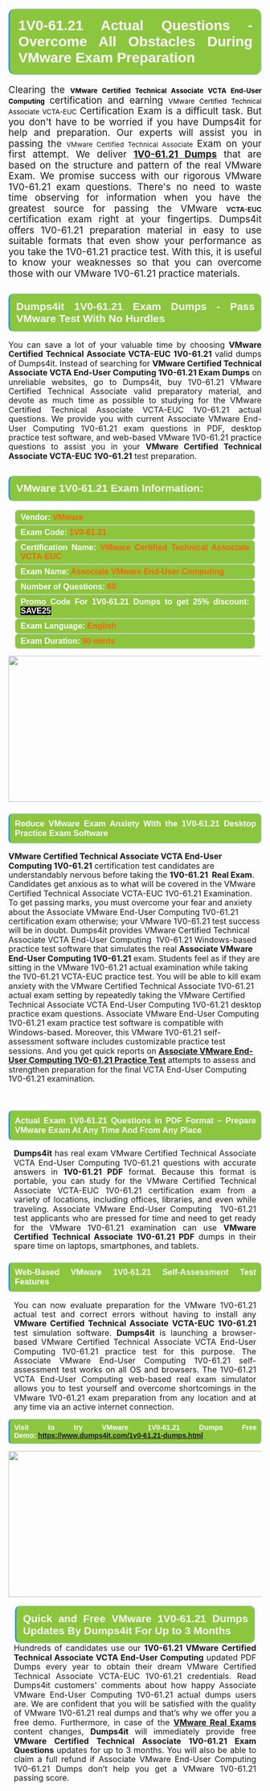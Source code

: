 

<h1 style="text-align: justify;"><span style="font-family:Arial,Helvetica,sans-serif;"><strong><span style="display: block; color: #FFFFFF; background: #8cc63f; border: 0.5px solid #AED6F1; border-left: 3px solid #3498DB; padding: .6em; border-radius: 0.5em;">1V0-61.21 Actual Questions - Overcome All Obstacles During VMware Exam Preparation </span></strong></span></h1>

<p style="margin: 0in 0.0001pt; text-align: justify;"><span style="font-size:11pt"><span style="line-height:115%"><span sans-serif="" style="font-family:Calibri,"><span style="font-size:14.0pt"><span style="line-height:115%"><span new="" roman="" style="font-family:" times="">Clearing the </span></span></span><strong><span style="font-size:10.0pt"><span style="background:white"><span style="line-height:115%"><span arial="" style="font-family:"><span style="color:black">VMware Certified Technical Associate VCTA End-User Computing</span></span></span></span></span></strong> <span style="font-size:14.0pt"><span style="line-height:115%"><span new="" roman="" style="font-family:" times="">certification and earning </span></span></span><span style="font-size:10.0pt"><span style="background:white"><span style="line-height:115%"><span arial="" style="font-family:"><span style="color:black">VMware Certified Technical Associate VCTA-EUC</span></span></span></span></span> <span style="font-size:14.0pt"><span style="line-height:115%"><span new="" roman="" style="font-family:" times="">Certification Exam is a difficult task. But you don't have to be worried if you have Dumps4it for help and preparation. Our experts will assist you in passing the </span></span></span><span style="font-size:10.0pt"><span style="line-height:115%"><span arial="" style="font-family:">VMware Certified Technical Associate</span></span></span> <span style="font-size:14.0pt"><span style="line-height:115%"><span new="" roman="" style="font-family:" times="">Exam on your first attempt. We deliver <a href="https://www.dumps4it.com/1v0-61.21-dumps.html"><strong>1V0-61.21 Dumps</strong></a> that are based on the structure and pattern of the real VMware Exam. We promise success with our rigorous VMware 1V0-61.21 exam questions. There's no need to waste time observing for information when you have the greatest source for passing the VMware </span></span></span><strong><span style="font-size:10.0pt"><span style="line-height:115%"><span arial="" style="font-family:">VCTA-EUC</span></span></span> </strong><span style="font-size:14.0pt"><span style="line-height:115%"><span new="" roman="" style="font-family:" times="">certification exam right at your fingertips. Dumps4it offers 1V0-61.21 preparation material in easy to use suitable formats that even show your performance as you take the 1V0-61.21 practice test. With this, it is useful to know your weaknesses so that you can overcome those with our VMware 1V0-61.21 practice materials.</span></span></span></span></span></span></p>

<h2 style="text-align: justify;"><span style="font-family:Arial,Helvetica,sans-serif;"><strong><span style="display: block; color: #FFFFFF; background: #8cc63f; border: 0.5px solid #AED6F1; border-left: 3px solid #3498DB; padding: .6em; border-radius: 0.5em;">Dumps4it 1V0-61.21 Exam Dumps - Pass VMware Test With No Hurdles  </span></strong></span></h2>

<p style="text-align: justify;"><span style="font-size:11pt"><span style="line-height:115%"><span sans-serif="" style="font-family:Calibri,"><span style="font-size:12.0pt"><span style="line-height:115%"><span new="" roman="" style="font-family:" times="">You can save a lot of your valuable time by choosing <strong>VMware Certified Technical Associate VCTA-EUC 1V0-61.21</strong> valid dumps of Dumps4it. Instead of searching for <strong>VMware Certified Technical Associate VCTA End-User Computing 1V0-61.21 Exam Dumps</strong> on unreliable websites, go to Dumps4it, buy 1V0-61.21 VMware Certified Technical Associate valid preparatory material, and devote as much time as possible to studying for the VMware Certified Technical Associate VCTA-EUC 1V0-61.21 actual questions. We provide you with current Associate VMware End-User Computing 1V0-61.21 exam questions in PDF, desktop practice test software, and web-based VMware 1V0-61.21 practice questions to assist you in your <strong>VMware Certified Technical Associate VCTA-EUC 1V0-61.21</strong> test preparation.</span></span></span></span></span></span></p>

<h2 style="text-align: justify;"><span style="font-family:Arial,Helvetica,sans-serif;"><strong><span style="display: block; color: #FFFFFF; background: #8cc63f; border: 0.5px solid #AED6F1; border-left: 3px solid #3498DB; padding: .6em; border-radius: 0.5em;">VMware 1V0-61.21 Exam Information:</span></strong></span></h2>

<div style="margin: 0cm 10pt; background: rgb(140, 198, 63); border: 1px solid rgb(204, 204, 204); padding: 5px 10px; border-radius: 0.5em; text-align: justify;"><span style="font-family:Arial,Helvetica,sans-serif;"><span style="font-size: 11pt;"><span style="line-height: normal;"><strong><span style="font-size: 12.0pt;"><span style="color: #FFFFFF;">Vendor:</span> <span style="color: #FF6106;">VMware</span></span></strong></span></span></span></div>

<div style="margin: 0cm 10pt; background: rgb(140, 198, 63); border: 1px solid rgb(204, 204, 204); padding: 5px 10px; border-radius: 0.5em; text-align: justify;"><span style="font-family:Arial,Helvetica,sans-serif;"><span style="font-size: 11pt;"><span style="line-height: normal;"><strong><span style="font-size: 12.0pt;"><span style="color: #FFFFFF;">Exam Code:</span> <span style="color: #FF6106;">1V0-61.21</span></span></strong></span></span></span></div>

<div style="margin: 0cm 10pt; background: rgb(140, 198, 63); border: 1px solid rgb(204, 204, 204); padding: 5px 10px; border-radius: 0.5em; text-align: justify;"><span style="font-family:Arial,Helvetica,sans-serif;"><span style="font-size: 11pt;"><span style="line-height: normal;"><strong><span style="font-size: 12.0pt;"><span style="color: #FFFFFF;">Certification Name:</span> <span style="color: #FF6106;">VMware Certified Technical Associate VCTA-EUC</span></span></strong></span></span></span></div>

<div style="margin: 0cm 10pt; background: rgb(140, 198, 63); border: 1px solid rgb(204, 204, 204); padding: 5px 10px; border-radius: 0.5em; text-align: justify;"><span style="font-family:Arial,Helvetica,sans-serif;"><span style="font-size: 11pt;"><span style="line-height: normal;"><strong><span style="font-size: 12.0pt;"><span style="color: #FFFFFF;">Exam Name:</span> <span style="color: #FF6106;">Associate VMware End-User Computing</span></span></strong></span></span></span></div>

<div style="margin: 0cm 10pt; background: rgb(140, 198, 63); border: 1px solid rgb(204, 204, 204); padding: 5px 10px; border-radius: 0.5em; text-align: justify;"><span style="font-family:Arial,Helvetica,sans-serif;"><span style="font-size: 11pt;"><span style="line-height: normal;"><strong><span style="font-size: 12.0pt;"><span style="color: #FFFFFF;">Number of Questions: </span><span style="color: #FF6106;">60</span></span></strong></span></span></span></div>

<div style="margin: 0cm 10pt; background: rgb(140, 198, 63); border: 1px solid rgb(204, 204, 204); padding: 5px 10px; border-radius: 0.5em; text-align: justify;"><span style="font-family:Arial,Helvetica,sans-serif;"><span style="font-size: 11pt;"><span style="line-height: normal;"><strong><span style="font-size: 12.0pt;"><span style="color: #FFFFFF;">Promo Code For 1V0-61.21 Dumps to get 25% discount: </span><span style="color:#FFFFFF;"><span style="background-color:#000000;">SAVE25</span></span></span></strong></span></span></span></div>

<div style="margin: 0cm 10pt; background: rgb(140, 198, 63); border: 1px solid rgb(204, 204, 204); padding: 5px 10px; border-radius: 0.5em; text-align: justify;"><span style="font-family:Arial,Helvetica,sans-serif;"><span style="font-size: 11pt;"><span style="line-height: normal;"><strong><span style="font-size: 12.0pt;"><span style="color: #FFFFFF;">Exam Language:</span> <span style="color: #FF6106;">English</span></span></strong></span></span></span></div>

<div style="margin: 0cm 10pt; background: rgb(140, 198, 63); border: 1px solid rgb(204, 204, 204); padding: 5px 10px; border-radius: 0.5em; text-align: justify;"><span style="font-family:Arial,Helvetica,sans-serif;"><span style="font-size: 11pt;"><span style="line-height: normal;"><strong><span style="font-size: 12.0pt;"><span style="color: #FFFFFF;">Exam Duration: </span><span style="color: #FF6106;">90 mints</span></span></strong></span></span></span></div>

<p style="text-align: center;"><a href="https://www.dumps4it.com/1v0-61.21-dumps.html"><img src="https://i.imgur.com/a474NNd.jpg" style="height: 290px; width: 700px;" /></a></p>

<h3 style="text-align: justify;"><span style="font-family:Arial,Helvetica,sans-serif;"><strong><span style="display: block; color: #FFFFFF; background: #8cc63f; border: 0.5px solid #AED6F1; border-left: 3px solid #3498DB; padding: .6em; border-radius: 0.5em;">Reduce VMware Exam Anxiety With the 1V0-61.21 Desktop Practice Exam Software </span></strong></span></h3>

<p><span style="font-size:11pt"><span style="line-height:115%"><span sans-serif="" style="font-family:Calibri,"><span style="font-size:12.0pt"><span style="line-height:115%"><span new="" roman="" style="font-family:" times=""><strong>VMware Certified Technical Associate VCTA End-User Computing 1V0-61.21</strong> certification test candidates are understandably nervous before taking the <strong>1V0-61.21  Real Exam</strong>. Candidates get anxious as to what will be covered in the VMware Certified Technical Associate VCTA-EUC 1V0-61.21 Examination. To get passing marks, you must overcome your fear and anxiety about the Associate VMware End-User Computing 1V0-61.21 certification exam otherwise; your VMware 1V0-61.21 test success will be in doubt. Dumps4it provides VMware Certified Technical Associate VCTA End-User Computing  1V0-61.21 Windows-based practice test software that simulates the real <strong>Associate VMware End-User Computing 1V0-61.21</strong> exam. Students feel as if they are sitting in the VMware 1V0-61.21 actual examination while taking the 1V0-61.21 VCTA-EUC practice test. You will be able to kill exam anxiety with the VMware Certified Technical Associate 1V0-61.21 actual exam setting by repeatedly taking the VMware Certified Technical Associate VCTA End-User Computing 1V0-61.21 desktop practice exam questions. Associate VMware End-User Computing 1V0-61.21 exam practice test software is compatible with Windows-based. Moreover, this VMware 1V0-61.21 self-assessment software includes customizable practice test sessions. And you get quick reports on <a href="https://www.dumps4it.com/1v0-61.21-dumps.html"><strong>Associate VMware End-User Computing 1V0-61.21 Practice Test</strong></a> attempts to assess and strengthen preparation for the final VCTA End-User Computing 1V0-61.21 examination.</span></span></span></span></span></span></p>

<p> </p>

<h3 style="text-align: justify;"><span style="font-family:Arial,Helvetica,sans-serif;"><strong><span style="display: block; color: #FFFFFF; background: #8cc63f; border: 0.5px solid #AED6F1; border-left: 3px solid #3498DB; padding: .6em; border-radius: 0.5em;">Actual Exam 1V0-61.21 Questions in PDF Format – Prepare VMware Exam At Any Time And From Any Place </span></strong></span></h3>

<p style="margin-bottom:.0001pt; text-align:justify; margin:0in 8pt"><span style="font-size:11pt"><span style="line-height:115%"><span sans-serif="" style="font-family:Calibri,"><span style="font-size:12.0pt"><span style="line-height:115%"><span new="" roman="" style="font-family:" times=""><strong>Dumps4it</strong> has real exam VMware Certified Technical Associate VCTA End-User Computing 1V0-61.21 questions with accurate answers<strong> </strong>in <strong>1V0-61.21 PDF</strong> format. Because this format is portable, you can study for the VMware Certified Technical Associate VCTA-EUC 1V0-61.21 certification exam from a variety of locations, including offices, libraries, and even while traveling. Associate VMware End-User Computing  1V0-61.21 test applicants who are pressed for time and need to get ready for the VMware 1V0-61.21 examination can use <strong>VMware Certified Technical Associate 1V0-61.21 PDF</strong> dumps in their spare time on laptops, smartphones, and tablets.</span></span></span></span></span></span></p>

<h3 style="text-align: justify;"><span style="font-family:Arial,Helvetica,sans-serif;"><strong><span style="display: block; color: #FFFFFF; background: #8cc63f; border: 0.5px solid #AED6F1; border-left: 3px solid #3498DB; padding: .6em; border-radius: 0.5em;">Web-Based VMware 1V0-61.21 Self-Assessment Test Features </span></strong></span></h3>

<p style="margin-bottom:.0001pt; text-align:justify; margin:0in 8pt"><span style="font-size:11pt"><span style="line-height:115%"><span sans-serif="" style="font-family:Calibri,"><span style="font-size:12.0pt"><span style="line-height:115%"><span new="" roman="" style="font-family:" times="">You can now evaluate preparation for the VMware 1V0-61.21 actual test and correct errors without having to install any <strong>VMware Certified Technical Associate VCTA-EUC 1V0-61.21</strong> test simulation software. <strong>Dumps4it</strong> is launching a browser-based VMware Certified Technical Associate VCTA End-User Computing 1V0-61.21 practice test for this purpose. The Associate VMware End-User Computing 1V0-61.21 self-assessment test works on all OS and browsers. The 1V0-61.21 VCTA End-User Computing web-based real exam simulator allows you to test yourself and overcome shortcomings in the VMware 1V0-61.21 exam preparation from any location and at any time via an active internet connection.</span></span></span></span></span></span></p>

<p style="text-align:justify; margin-right:0in; margin-left:0in"><span style="font-family:Arial,Helvetica,sans-serif;"><strong><span style="display: block; color: #FFFFFF; background: #8cc63f; border: 0.5px solid #AED6F1; border-left: 3px solid #3498DB; padding: .6em; border-radius: 0.5em;"><span ms="" trebuchet="">Visit to try VMware 1V0-61.21 Dumps Free Demo: </span><a href="https://www.dumps4it.com/1v0-61.21-dumps.html" ms="" trebuchet="">https://www.dumps4it.com/1v0-61.21-dumps.html</a></span></strong></span></p>

<p style="margin: 0in 0.0001pt; text-align: center;"><a href="https://www.dumps4it.com/1v0-61.21-dumps.html"><img src="https://i.imgur.com/tHvwmqt.jpg" style="height: 290px; width: 700px;" /></a></p>

<p style="margin: 0in 0.0001pt; text-align: center;"> </p>

<h2 style="margin: 0in 10pt; text-align: justify;"><span style="font-family:Arial,Helvetica,sans-serif;"><strong><span style="display: block; color: #FFFFFF; background: #8cc63f; border: 0.5px solid #AED6F1; border-left: 3px solid #3498DB; padding: .6em; border-radius: 0.5em;">Quick and Free VMware 1V0-61.21 Dumps Updates By Dumps4it For Up to 3 Months</span></strong></span></h2>

<p style="text-align:justify; margin:0in 8pt"><span style="font-size:11pt"><span style="line-height:115%"><span sans-serif="" style="font-family:Calibri,"><span style="font-size:12.0pt"><span style="line-height:115%"><span new="" roman="" style="font-family:" times="">Hundreds of candidates use our <strong>1V0-61.21 VMware Certified Technical Associate VCTA End-User Computing</strong> updated PDF Dumps every year to obtain their dream VMware Certified Technical Associate VCTA-EUC 1V0-61.21 credentials. Read Dumps4it customers' comments about how happy Associate VMware End-User Computing 1V0-61.21 actual dumps users are. We are confident that you will be satisfied with the quality of VMware 1V0-61.21 real dumps and that’s why we offer you a free demo. Furthermore, in case of the <a href="https://www.dumps4it.com/vmware-real-exams.html"><strong>VMware Real Exams</strong></a> content changes, <strong>Dumps4it </strong>will immediately provide free <strong>VMware Certified Technical Associate 1V0-61.21 Exam Questions</strong> updates for up to 3 months. You will also be able to claim a full refund if Associate VMware End-User Computing 1V0-61.21 Dumps don’t help you get a VMware 1V0-61.21 passing score. </span></span></span></span></span></span></p>
<gdiv></gdiv><gdiv></gdiv><gdiv></gdiv><gdiv></gdiv><gdiv></gdiv><gdiv></gdiv><gdiv></gdiv><gdiv></gdiv><gdiv></gdiv><gdiv></gdiv><gdiv></gdiv><gdiv></gdiv><gdiv></gdiv><gdiv></gdiv><gdiv></gdiv><gdiv></gdiv><gdiv></gdiv><gdiv></gdiv><gdiv></gdiv><gdiv></gdiv><gdiv></gdiv><gdiv></gdiv><gdiv></gdiv><gdiv></gdiv><gdiv></gdiv><gdiv></gdiv><gdiv></gdiv><gdiv></gdiv><gdiv></gdiv><gdiv></gdiv>
